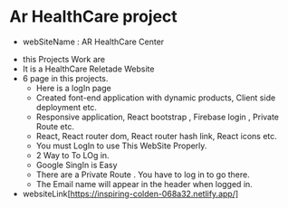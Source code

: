 # Ar HealthCare project
-  webSiteName : AR HealthCare Center
*  this Projects Work are
*  It is a HealthCare Reletade Website
*  6 page in this projects.
   *  Here is a logIn page 
   *  Created font-end application with dynamic products, Client  side deployment etc. 
   *  Responsive application, React bootstrap , Firebase login , Private Route etc.
   *  React, React router dom, React router hash link, React icons etc.
   *  You must LogIn to use This WebSite Properly.
   *  2 Way to To LOg in.
   *  Google SingIn is Easy
   *  There are a Private Route . You have to log in to go there.
   *  The Email name will appear in the header when logged in.
 *  websiteLink[https://inspiring-colden-068a32.netlify.app/]